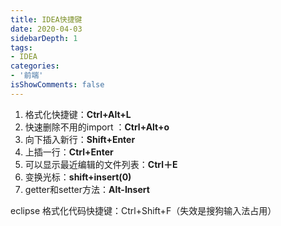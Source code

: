 ```yaml
---
title: IDEA快捷键
date: 2020-04-03
sidebarDepth: 1
tags:
- IDEA
categories:
- '前端'
isShowComments: false
---
```



1. 格式化快捷键：**Ctrl+Alt+L**
2. 快速删除不用的import ：**Ctrl+Alt+o**
3. 向下插入新行：**Shift+Enter**
4. 上插一行：**Ctrl+Enter**
5. 可以显示最近编辑的文件列表：**Ctrl＋E**
6. 变换光标：**shift+insert(0)**
7. getter和setter方法：**Alt-Insert**




eclipse 格式化代码快捷键：Ctrl+Shift+F（失效是搜狗输入法占用）